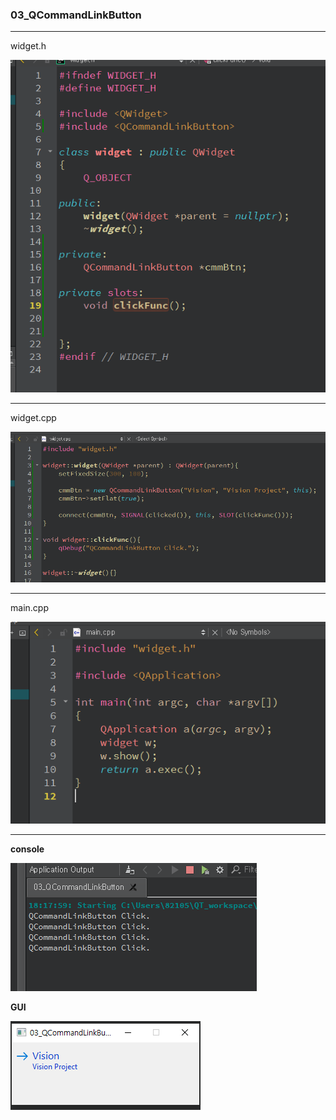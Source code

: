 ### 03_QCommandLinkButton

***

widget.h

<img src="./widget_h.PNG">

***

widget.cpp

<img src="./widget_cpp.PNG">

***

main.cpp

<img src="./main_cpp.PNG">

***

**console**

<img src="./console.PNG">

**GUI**

<img src="./gui.PNG">

